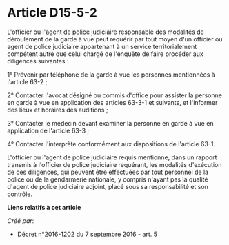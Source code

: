 # Article D15-5-2

L'officier ou l'agent de police judiciaire responsable des modalités de déroulement de la garde à vue peut requérir par tout
moyen d'un officier ou agent de police judiciaire appartenant à un service territorialement compétent autre que celui chargé
de l'enquête de faire procéder aux diligences suivantes : 

1° Prévenir par téléphone de la garde à vue les personnes mentionnées à l'article 63-2 ; 

2° Contacter l'avocat désigné ou commis d'office pour assister la personne en garde à vue en application des articles 63-3-1
et suivants, et l'informer des lieux et horaires des auditions ; 

3° Contacter le médecin devant examiner la personne en garde à vue en application de l'article 63-3 ; 

4° Contacter l'interprète conformément aux dispositions de l'article 63-1. 

L'officier ou l'agent de police judiciaire requis mentionne, dans un rapport transmis à l'officier de police judiciaire
requérant, les modalités d'exécution de ces diligences, qui peuvent être effectuées par tout personnel de la police ou de la
gendarmerie nationale, y compris n'ayant pas la qualité d'agent de police judiciaire adjoint, placé sous sa responsabilité et
son contrôle.

**Liens relatifs à cet article**

_Créé par_:

  - Décret n°2016-1202 du 7 septembre 2016 - art. 5
